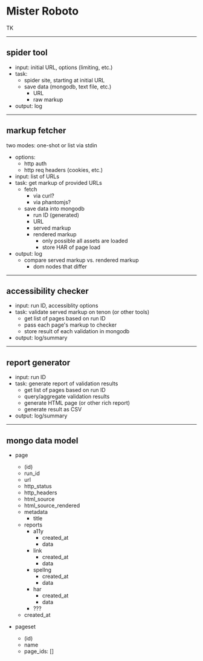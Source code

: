 # Mister Roboto

TK

----

## spider tool

* input: initial URL, options (limiting, etc.)
* task:
  * spider site, starting at initial URL
  * save data (mongodb, text file, etc.)
    * URL
    * raw markup
* output: log

----

## markup fetcher

two modes: one-shot or list via stdin

* options:
  * http auth
  * http req headers (cookies, etc.)
* input: list of URLs
* task: get markup of provided URLs
  * fetch
    * via curl?
    * via phantomjs?
  * save data into mongodb
    * run ID (generated)
    * URL
    * served markup
    * rendered markup
      * only possible all assets are loaded
      * store HAR of page load
* output: log
  * compare served markup vs. rendered markup
    * dom nodes that differ

----

## accessibility checker

* input: run ID, accessiblity options
* task: validate served markup on tenon (or other tools)
  * get list of pages based on run ID
  * pass each page's markup to checker
  * store result of each validation in mongodb
* output: log/summary

----

## report generator

* input: run ID
* task: generate report of validation results
  * get list of pages based on run ID
  * query/aggregate validation results
  * generate HTML page (or other rich report)
  * generate result as CSV
* output: log/summary


----

## mongo data model

* page
  * (id)
  * run_id
  * url
  * http_status
  * http_headers
  * html_source
  * html_source_rendered
  * metadata
    * title
  * reports
    * a11y
      * created_at
      * data
    * link
      * created_at
      * data
    * spellng
      * created_at
      * data
    * har
      * created_at
      * data
    * ???
  * created_at

* pageset
  * (id)
  * name
  * page_ids: []
